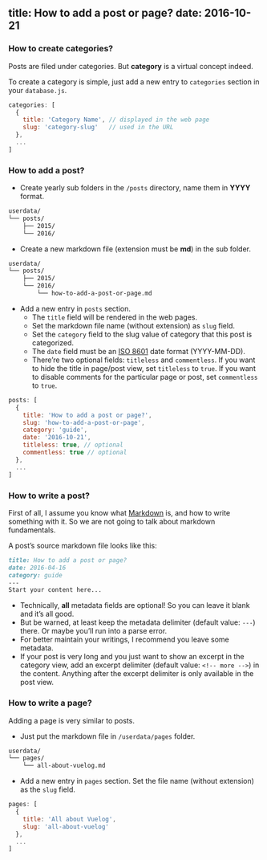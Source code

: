 title: How to add a post or page?
date: 2016-10-21
---
### How to create categories?

Posts are filed under categories. But **category** is a virtual concept indeed.

To create a category is simple, just add a new entry to `categories` section in your `database.js`.

```js
categories: [
  {
    title: 'Category Name', // displayed in the web page
    slug: 'category-slug'   // used in the URL
  },
  ...
]
```

<!-- more -->

### How to add a post?

- Create yearly sub folders in the `/posts` directory, name them in **YYYY** format.

```bash
userdata/
└── posts/
    ├── 2015/
    └── 2016/
```

- Create a new markdown file (extension must be **md**) in the sub folder.

```bash
userdata/
└── posts/
    ├── 2015/
    └── 2016/
        └── how-to-add-a-post-or-page.md
```

- Add a new entry in `posts` section.
   - The `title` field will be rendered in the web pages.
   - Set the markdown file name (without extension) as `slug` field.
   - Set the `category` field to the slug value of category that this post is categorized.
   - The `date` field must be an [ISO 8601](http://www.iso.org/iso/home/standards/iso8601.htm) date format (YYYY-MM-DD).
   - There’re two optional fields: `titleless` and `commentless`. If you want to hide the title in page/post view, set `titleless` to `true`. If you want to disable comments for the particular page or post, set `commentless` to `true`.

```js
posts: [
  {
    title: 'How to add a post or page?',
    slug: 'how-to-add-a-post-or-page',
    category: 'guide',
    date: '2016-10-21',
    titleless: true, // optional
    commentless: true // optional
  },
  ...
]
```

### How to write a post?

First of all, I assume you know what [Markdown](https://en.wikipedia.org/wiki/Markdown) is, and how to write something with it. So we are not going to talk about markdown fundamentals.

A post’s source markdown file looks like this:

```md
title: How to add a post or page?
date: 2016-04-16
category: guide
---
Start your content here...
```

- Technically, **all** metadata fields are optional! So you can leave it blank and it’s all good. 
- But be warned, at least keep the metadata delimiter (default value: `---`) there. Or maybe you’ll run into a parse error.
- For better maintain your writings, I recommend you leave some metadata.
- If your post is very long and you just want to show an excerpt in the category view, add an excerpt delimiter (default value: `<!-- more -->`) in the content. Anything after the excerpt delimiter is only available in the post view.

### How to write a page?

Adding a page is very similar to posts.

- Just put the markdown file in `/userdata/pages` folder.

```bash
userdata/
└── pages/
    └── all-about-vuelog.md
```

- Add a new entry in `pages` section. Set the file name (without extension) as the `slug` field.

```js
pages: [
  {
    title: 'All about Vuelog',
    slug: 'all-about-vuelog'
  },
  ...
]
```
